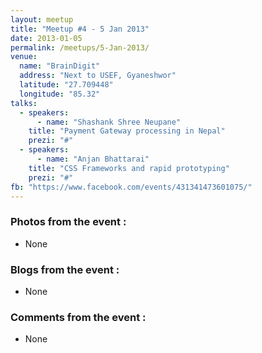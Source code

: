 ```yaml
---
layout: meetup
title: "Meetup #4 - 5 Jan 2013"
date: 2013-01-05
permalink: /meetups/5-Jan-2013/
venue:
  name: "BrainDigit"
  address: "Next to USEF, Gyaneshwor"
  latitude: "27.709448"
  longitude: "85.32"
talks:
  - speakers:
      - name: "Shashank Shree Neupane"
    title: "Payment Gateway processing in Nepal"
    prezi: "#"
  - speakers:
      - name: "Anjan Bhattarai"
    title: "CSS Frameworks and rapid prototyping"
    prezi: "#"
fb: "https://www.facebook.com/events/431341473601075/"
---
```


### Photos from the event :

- None

### Blogs from the event :

- None

### Comments from the event :

- None

